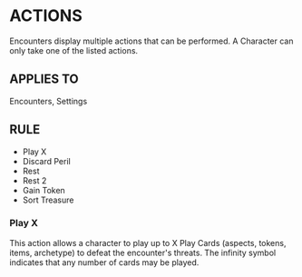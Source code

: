 # ACTIONS
Encounters display multiple actions that can be performed. A Character can only take one of the listed actions.

## APPLIES TO
Encounters, Settings

## RULE

* Play X
* Discard Peril
* Rest
* Rest 2
* Gain Token
* Sort Treasure


### Play X
This action allows a character to play up to X Play Cards (aspects, tokens, items, archetype) to defeat the encounter's threats. The infinity symbol indicates that any number of cards may be played. 